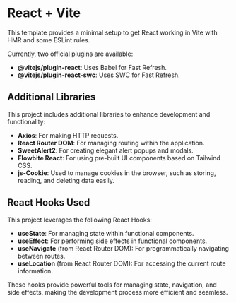 # React + Vite

This template provides a minimal setup to get React working in Vite with HMR and some ESLint rules.

Currently, two official plugins are available:

- **@vitejs/plugin-react**: Uses Babel for Fast Refresh.
- **@vitejs/plugin-react-swc**: Uses SWC for Fast Refresh.

## Additional Libraries

This project includes additional libraries to enhance development and functionality:

- **Axios**: For making HTTP requests.
- **React Router DOM**: For managing routing within the application.
- **SweetAlert2**: For creating elegant alert popups and modals.
- **Flowbite React**: For using pre-built UI components based on Tailwind CSS.
- **js-Cookie**: Used to manage cookies in the browser, such as storing, reading, and deleting data easily.

## React Hooks Used

This project leverages the following React Hooks:

- **useState**: For managing state within functional components.
- **useEffect**: For performing side effects in functional components.
- **useNavigate** (from React Router DOM): For programmatically navigating between routes.
- **useLocation** (from React Router DOM): For accessing the current route information.

These hooks provide powerful tools for managing state, navigation, and side effects, making the development process more efficient and seamless.
